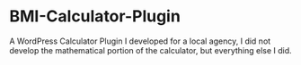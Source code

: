 # BMI-Calculator-Plugin
A WordPress Calculator Plugin I developed for a local agency, I did not develop the mathematical portion of the calculator, but everything else I did.

